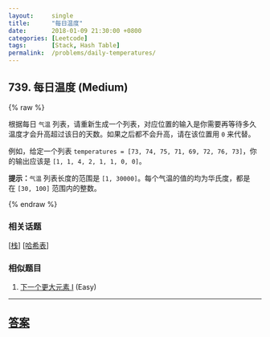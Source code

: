 ```yaml
---
layout:     single
title:      "每日温度"
date:       2018-01-09 21:30:00 +0800
categories: [Leetcode]
tags:       [Stack, Hash Table]
permalink:  /problems/daily-temperatures/
---
```


## 739. 每日温度 (Medium)

{% raw %}

<p>根据每日 <code>气温</code> 列表，请重新生成一个列表，对应位置的输入是你需要再等待多久温度才会升高超过该日的天数。如果之后都不会升高，请在该位置用&nbsp;<code>0</code> 来代替。</p>

<p>例如，给定一个列表&nbsp;<code>temperatures = [73, 74, 75, 71, 69, 72, 76, 73]</code>，你的输出应该是&nbsp;<code>[1, 1, 4, 2, 1, 1, 0, 0]</code>。</p>

<p><strong>提示：</strong><code>气温</code> 列表长度的范围是&nbsp;<code>[1, 30000]</code>。每个气温的值的均为华氏度，都是在&nbsp;<code>[30, 100]</code>&nbsp;范围内的整数。</p>

{% endraw %}

### 相关话题
  [[栈](https://github.com/openset/leetcode/tree/master/tag/stack/README.md)]
  [[哈希表](https://github.com/openset/leetcode/tree/master/tag/hash-table/README.md)]

### 相似题目
  1. [下一个更大元素 I](/problems/next-greater-element-i) (Easy)

---

## [答案](https://github.com/openset/leetcode/tree/master/problems/daily-temperatures)
